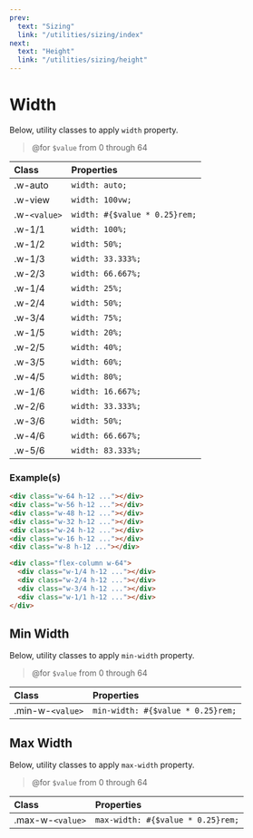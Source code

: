 ```yaml
---
prev:
  text: "Sizing"
  link: "/utilities/sizing/index"
next:
  text: "Height"
  link: "/utilities/sizing/height"
---
```


# Width

Below, utility classes to apply `width` property.

> @for `$value` from 0 through 64

| Class        | Properties                    |
| :----------- | :---------------------------- |
| .w-auto      | `width: auto;`                |
| .w-view      | `width: 100vw;`               |
| .w-`<value>` | `width: #{$value * 0.25}rem;` |
| .w-1/1       | `width: 100%;`                |
| .w-1/2       | `width: 50%;`                 |
| .w-1/3       | `width: 33.333%;`             |
| .w-2/3       | `width: 66.667%;`             |
| .w-1/4       | `width: 25%;`                 |
| .w-2/4       | `width: 50%;`                 |
| .w-3/4       | `width: 75%;`                 |
| .w-1/5       | `width: 20%;`                 |
| .w-2/5       | `width: 40%;`                 |
| .w-3/5       | `width: 60%;`                 |
| .w-4/5       | `width: 80%;`                 |
| .w-1/6       | `width: 16.667%;`             |
| .w-2/6       | `width: 33.333%;`             |
| .w-3/6       | `width: 50%;`                 |
| .w-4/6       | `width: 66.667%;`             |
| .w-5/6       | `width: 83.333%;`             |

### Example(s)

<div class="flex-column gap-y-2 radius-8 p-6 mt-8" style="background-color: var(--vp-c-bg-alt);">
  <div class="w-64 h-12 radius-4" style="background-color: var(--vp-c-brand-3);" />
  <div class="w-56 h-12 radius-4" style="background-color: var(--vp-c-brand-3);" />
  <div class="w-48 h-12 radius-4" style="background-color: var(--vp-c-brand-3);" />
  <div class="w-32 h-12 radius-4" style="background-color: var(--vp-c-brand-3);" />
  <div class="w-24 h-12 radius-4" style="background-color: var(--vp-c-brand-3);" />
  <div class="w-16 h-12 radius-4" style="background-color: var(--vp-c-brand-3);" />
  <div class="w-8 h-12 radius-4" style="background-color: var(--vp-c-brand-3);" />
</div>

```html
<div class="w-64 h-12 ..."></div>
<div class="w-56 h-12 ..."></div>
<div class="w-48 h-12 ..."></div>
<div class="w-32 h-12 ..."></div>
<div class="w-24 h-12 ..."></div>
<div class="w-16 h-12 ..."></div>
<div class="w-8 h-12 ..."></div>
```

<div class="radius-8 p-6" style="background-color: var(--vp-c-bg-alt);">
  <div class="flex-column gap-y-2 w-64">
    <div class="w-1/4 h-12 radius-4" style="background-color: var(--vp-c-brand-3);" />
    <div class="w-2/4 h-12 radius-4" style="background-color: var(--vp-c-brand-3);" />
    <div class="w-3/4 h-12 radius-4" style="background-color: var(--vp-c-brand-3);" />
    <div class="w-1/1 h-12 radius-4" style="background-color: var(--vp-c-brand-3);" />
  </div>
</div>

```html
<div class="flex-column w-64">
  <div class="w-1/4 h-12 ..."></div>
  <div class="w-2/4 h-12 ..."></div>
  <div class="w-3/4 h-12 ..."></div>
  <div class="w-1/1 h-12 ..."></div>
</div>
```

## Min Width

Below, utility classes to apply `min-width` property.

> @for `$value` from 0 through 64

| Class            | Properties                        |
| :--------------- | :-------------------------------- |
| .min-w-`<value>` | `min-width: #{$value * 0.25}rem;` |

## Max Width

Below, utility classes to apply `max-width` property.

> @for `$value` from 0 through 64

| Class            | Properties                        |
| :--------------- | :-------------------------------- |
| .max-w-`<value>` | `max-width: #{$value * 0.25}rem;` |
